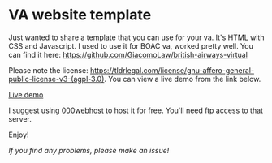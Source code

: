 # VA website template
Just wanted to share a template that you can use for your va. It's HTML with CSS and Javascript. I used to use it for BOAC va, worked pretty well. You can find it here: https://github.com/GiacomoLaw/british-airways-virtual

Please note the license: https://tldrlegal.com/license/gnu-affero-general-public-license-v3-(agpl-3.0). You can view a live demo from the link below.

[Live demo](https://giacomolaw.github.io/va-website-template/)

I suggest using [000webhost](https://www.000webhost.com/928694.html) to host it for free. You'll need ftp access to that server.

Enjoy!

*If you find any problems, please make an issue!*
